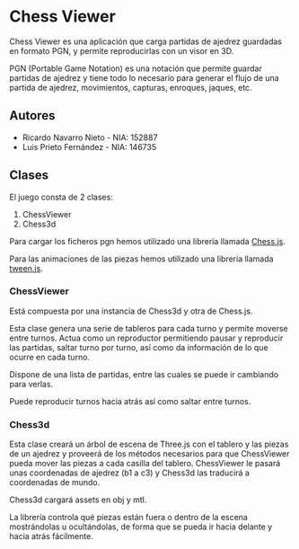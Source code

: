 
# Chess Viewer
Chess Viewer es una aplicación que carga partidas de ajedrez guardadas en formato PGN, y permite reproducirlas con un visor en 3D.

PGN (Portable Game Notation) es una notación que permite guardar partidas de ajedrez y tiene todo lo necesario para generar el flujo de una partida de ajedrez, movimientos, capturas, enroques, jaques, etc.

## Autores
- Ricardo Navarro Nieto  - NIA: 152887
- Luis Prieto Fernández - NIA: 146735

## Clases
El juego consta de 2 clases:
1. ChessViewer
2. Chess3d

Para cargar los ficheros pgn hemos utilizado una librería llamada [Chess.js](https://github.com/jhlywa/chess.js).

Para las animaciones de las piezas hemos utilizado una librería llamada [tween.js](https://github.com/tweenjs/tween.js).

### ChessViewer
Está compuesta por una instancia de Chess3d y otra de Chess.js.

Esta clase genera una serie de tableros para cada turno y permite moverse entre turnos. Actua como un reproductor permitiendo pausar y reproducir las partidas, saltar turno por turno, así como da información de lo que ocurre en cada turno.

Dispone de una lista de partidas, entre las cuales se puede ir cambiando para verlas.

Puede reproducir turnos hacia atrás así como saltar entre turnos.

### Chess3d
Esta clase creará un árbol de escena de Three.js con el tablero y las piezas de un ajedrez y proveerá de los métodos necesarios para que ChessViewer pueda mover las piezas a cada casilla del tablero. ChessViewer le pasará unas coordenadas de ajedrez (b1 a c3) y Chess3d las traducirá a coordenadas de mundo.

Chess3d cargará assets en obj y mtl.

La librería controla qué piezas están fuera o dentro de la escena mostrándolas u ocultándolas, de forma que se pueda ir hacia delante y hacia atrás fácilmente. 
